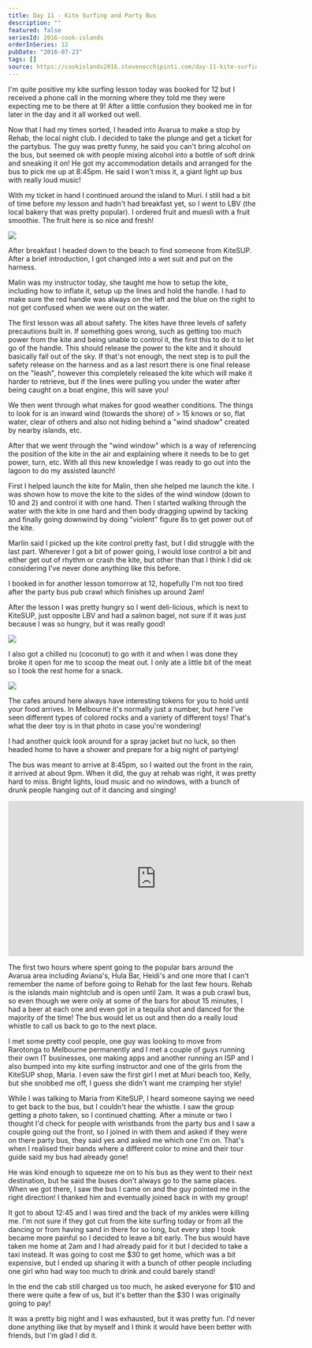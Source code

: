 ```yaml
---
title: Day 11 - Kite Surfing and Party Bus
description: ""
featured: false
seriesId: 2016-cook-islands
orderInSeries: 12
pubDate: "2016-07-23"
tags: []
source: https://cookislands2016.stevenocchipinti.com/day-11-kite-surfing-and-party-bus/
---
```


I'm quite positive my kite surfing lesson today was booked for 12 but I received
a phone call in the morning where they told me they were expecting me to be
there at 9! After a little confusion they booked me in for later in the day and
it all worked out well.

Now that I had my times sorted, I headed into Avarua to make a stop by Rehab,
the local night club. I decided to take the plunge and get a ticket for the
partybus. The guy was pretty funny, he said you can't bring alcohol on the bus,
but seemed ok with people mixing alcohol into a bottle of soft drink and
sneaking it on! He got my accommodation details and arranged for the bus to pick
me up at 8:45pm. He said I won't miss it, a giant light up bus with really loud
music!

With my ticket in hand I continued around the island to Muri. I still had a bit
of time before my lesson and hadn't had breakfast yet, so I went to LBV (the
local bakery that was pretty popular). I ordered fruit and muesli with a
fruit smoothie. The fruit here is so nice and fresh!

![](https://res.cloudinary.com/stevenocchipinti/image/upload/c_limit,h_600,w_600/v1/cookislands2016/day-11-breakfast_so82uf.jpg)

After breakfast I headed down to the beach to find someone from KiteSUP. After a
brief introduction, I got changed into a wet suit and put on the harness.

Malin was my instructor today, she taught me how to setup the kite, including
how to inflate it, setup up the lines and hold the handle. I had to make sure
the red handle was always on the left and the blue on the right to not get
confused when we were out on the water.

The first lesson was all about safety. The kites have three levels of safety
precautions built in. If something goes wrong, such as getting too much power
from the kite and being unable to control it, the first this to do it to let go
of the handle. This should release the power to the kite and it should basically
fall out of the sky. If that's not enough, the next step is to pull the safety
release on the harness and as a last resort there is one final release on the
"leash", however this completely released the kite which will make it harder to
retrieve, but if the lines were pulling you under the water after being caught
on a boat engine, this will save you!

We then went through what makes for good weather conditions. The things to look
for is an inward wind (towards the shore) of > 15 knows or so, flat water, clear
of others and also not hiding behind a "wind shadow" created by nearby islands,
etc.

After that we went through the "wind window" which is a way of referencing the
position of the kite in the air and explaining where it needs to be to get
power, turn, etc. With all this new knowledge I was ready to go out into the
lagoon to do my assisted launch!

First I helped launch the kite for Malin, then she helped me launch the kite. I
was shown how to move the kite to the sides of the wind window (down to 10 and 2) and control it with one hand. Then I started walking through the water with
the kite in one hard and then body dragging upwind by tacking and finally going
downwind by doing "violent" figure 8s to get power out of the kite.

Marlin said I picked up the kite control pretty fast, but I did struggle with
the last part. Wherever I got a bit of power going, I would lose control a bit
and either get out of rhythm or crash the kite, but other than that I think I
did ok considering I've never done anything like this before.

I booked in for another lesson tomorrow at 12, hopefully I'm not too tired after
the party bus pub crawl which finishes up around 2am!

After the lesson I was pretty hungry so I went deli-licious, which is next to
KiteSUP, just opposite LBV and had a salmon bagel, not sure if it was just
because I was so hungry, but it was really good!

![](https://res.cloudinary.com/stevenocchipinti/image/upload/c_limit,h_600,w_600/v1/cookislands2016/day-11-lunch_wazowq.jpg)

I also got a chilled nu (coconut) to go with it and when I was done they broke
it open for me to scoop the meat out. I only ate a little bit of the meat so I
took the rest home for a snack.

![](https://res.cloudinary.com/stevenocchipinti/image/upload/c_limit,h_600,w_600/v1/cookislands2016/day-11-coconut_lffj8k.jpg)

The cafes around here always have interesting tokens for you to hold until your
food arrives. In Melbourne it's normally just a number, but here I've
seen different types of colored rocks and a variety of different toys! That's
what the deer toy is in that photo in case you're wondering!

I had another quick look around for a spray jacket but no luck, so then headed
home to have a shower and prepare for a big night of partying!

The bus was meant to arrive at 8:45pm, so I waited out the front in the rain,
it arrived at about 9pm. When it did, the guy at rehab was right, it was pretty
hard to miss. Bright lights, loud music and no windows, with a bunch of drunk
people hanging out of it dancing and singing!

<p><iframe width="600" height="315" src="https://www.youtube.com/embed/GvQ8VWlCc2U" frameborder="0" allowfullscreen></iframe></p>

The first two hours where spent going to the popular bars around the Avarua area
including Aviana's, Hula Bar, Heidi's and one more that I can't remember the name
of before going to Rehab for the last few hours. Rehab is the islands main
nightclub and is open until 2am. It was a pub crawl bus, so even though we were
only at some of the bars for about 15 minutes, I had a beer at each one and even
got in a tequila shot and danced for the majority of the time! The bus would let
us out and then do a really loud whistle to call us back to go to the next
place.

I met some pretty cool people, one guy was looking to move from Rarotonga to
Melbourne permanently and I met a couple of guys running their own IT
businesses, one making apps and another running an ISP and I also bumped into my
kite surfing instructor and one of the girls from the KiteSUP shop, Maria. I
even saw the first girl I met at Muri beach too, Kelly, but she snobbed me off,
I guess she didn't want me cramping her style!

While I was talking to Maria from KiteSUP, I heard someone saying we need to
get back to the bus, but I couldn't hear the whistle. I saw the group getting a
photo taken, so I continued chatting. After a minute or two I thought I'd check
for people with wristbands from the party bus and I saw a couple going out the
front, so I joined in with them and asked if they were on there party bus, they
said yes and asked me which one I'm on. That's when I realised their bands where
a different color to mine and their tour guide said my bus had already gone!

He was kind enough to squeeze me on to his bus as they went to their next
destination, but he said the buses don't always go to the same places. When we
got there, I saw the bus I came on and the guy pointed me in the right
direction! I thanked him and eventually joined back in with my group!

It got to about 12:45 and I was tired and the back of my ankles were killing me.
I'm not sure if they got cut from the kite surfing today or from all the dancing
or from having sand in there for so long, but every step I took became more
painful so I decided to leave a bit early. The bus would have taken me home at
2am and I had already paid for it but I decided to take a taxi instead. It was
going to cost me $30 to get home, which was a bit expensive, but I ended up
sharing it with a bunch of other people including one girl who had way too much
to drink and could barely stand!

In the end the cab still charged us too much, he asked everyone for $10 and
there were quite a few of us, but it's better than the $30 I was originally
going to pay!

It was a pretty big night and I was exhausted, but it was pretty fun. I'd never
done anything like that by myself and I think it would have been better with
friends, but I'm glad I did it.
